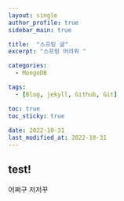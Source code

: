 ```yaml
---
layout: single
author_profile: true
sidebar_main: true

title:  "스프링 글"
excerpt: "스프링 어려워 "

categories:
  - MongoDB

tags:
  - [Blog, jekyll, Github, Git]

toc: true
toc_sticky: true
 
date: 2022-10-31
last_modified_at: 2022-10-31
---
```



## test!

어쩌구 저저꾸 